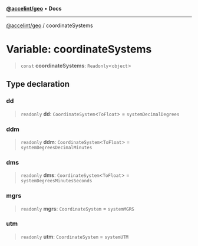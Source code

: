 <!-- Copyright 2025 Hypergiant Galactic Systems Inc. All rights reserved.
This file is licensed to you under the Apache License, Version 2.0 (the "License");
you may not use this file except in compliance with the License. You may obtain a copy
of the License at https://www.apache.org/licenses/LICENSE-2.0
Unless required by applicable law or agreed to in writing, software distributed under
the License is distributed on an "AS IS" BASIS, WITHOUT WARRANTIES OR REPRESENTATIONS
OF ANY KIND, either express or implied. See the License for the specific language
governing permissions and limitations under the License. -->

[**@accelint/geo**](../README.md) • **Docs**

***

[@accelint/geo](../README.md) / coordinateSystems

# Variable: coordinateSystems

> `const` **coordinateSystems**: `Readonly`\<`object`\>

## Type declaration

### dd

> `readonly` **dd**: `CoordinateSystem`\<`ToFloat`\> = `systemDecimalDegrees`

### ddm

> `readonly` **ddm**: `CoordinateSystem`\<`ToFloat`\> = `systemDegreesDecimalMinutes`

### dms

> `readonly` **dms**: `CoordinateSystem`\<`ToFloat`\> = `systemDegreesMinutesSeconds`

### mgrs

> `readonly` **mgrs**: `CoordinateSystem` = `systemMGRS`

### utm

> `readonly` **utm**: `CoordinateSystem` = `systemUTM`
